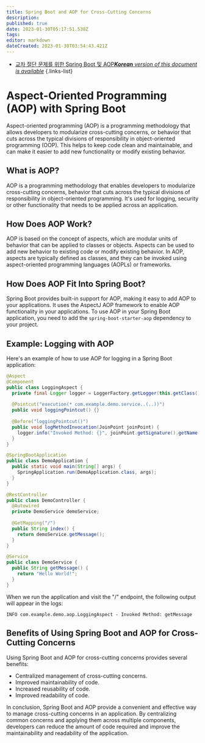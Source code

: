 ```yaml
---
title: Spring Boot and AOP for Cross-Cutting Concerns
description: 
published: true
date: 2023-01-30T05:17:51.538Z
tags: 
editor: markdown
dateCreated: 2023-01-30T03:54:43.421Z
---
```


- [교차 절단 문제를 위한 Spring Boot 및 AOP***Korean** version of this document is available*](/ko/Knowledge-base/Spring-Boot/spring-boot-and-aop-for-cross-cutting-concerns)
{.links-list}

# Aspect-Oriented Programming (AOP) with Spring Boot

Aspect-oriented programming (AOP) is a programming methodology that allows developers to modularize cross-cutting concerns, or behavior that cuts across the typical divisions of responsibility in object-oriented programming (OOP). This helps to keep code clean and maintainable, and can make it easier to add new functionality or modify existing behavior.

## What is AOP?
AOP is a programming methodology that enables developers to modularize cross-cutting concerns, behavior that cuts across the typical divisions of responsibility in object-oriented programming. It's used for logging, security or other functionality that needs to be applied across an application.

## How Does AOP Work?
AOP is based on the concept of aspects, which are modular units of behavior that can be applied to classes or objects. Aspects can be used to add new behavior to existing code or modify existing behavior. In AOP, aspects are typically defined as classes, and they can be invoked using aspect-oriented programming languages (AOPLs) or frameworks.

## How Does AOP Fit Into Spring Boot?
Spring Boot provides built-in support for AOP, making it easy to add AOP to your applications. It uses the AspectJ AOP framework to enable AOP functionality in your applications. To use AOP in your Spring Boot application, you need to add the `spring-boot-starter-aop` dependency to your project.

## Example: Logging with AOP
Here's an example of how to use AOP for logging in a Spring Boot application:

```java
@Aspect
@Component
public class LoggingAspect {
  private final Logger logger = LoggerFactory.getLogger(this.getClass());
  
  @Pointcut("execution(* com.example.demo.service..(..))")
  public void loggingPointcut() {}
  
  @Before("loggingPointcut()")
  public void logMethodInvocation(JoinPoint joinPoint) {
    logger.info("Invoked Method: {}", joinPoint.getSignature().getName());
  }
}
```

```java
@SpringBootApplication
public class DemoApplication {
  public static void main(String[] args) {
    SpringApplication.run(DemoApplication.class, args);
  }
}

@RestController
public class DemoController {
  @Autowired
  private DemoService demoService;
  
  @GetMapping("/")
  public String index() {
    return demoService.getMessage();
  }
}

@Service
public class DemoService {
  public String getMessage() {
    return "Hello World!";
  }
}
```

When we run the application and visit the "/" endpoint, the following output will appear in the logs:

```
INFO com.example.demo.aop.LoggingAspect - Invoked Method: getMessage
```

##  Benefits of Using Spring Boot and AOP for Cross-Cutting Concerns
Using Spring Boot and AOP for cross-cutting concerns provides several benefits:

- Centralized management of cross-cutting concerns.
- Improved maintainability of code.
- Increased reusability of code.
- Improved readability of code.

In conclusion, Spring Boot and AOP provide a convenient and effective way to manage cross-cutting concerns in an application. By centralizing common concerns and applying them across multiple components, developers can reduce the amount of code required and improve the maintainability and readability of the application.